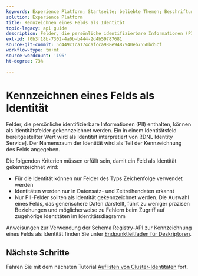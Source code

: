 ```yaml
---
keywords: Experience Platform; Startseite; beliebte Themen; Beschriftungsidentitäten
solution: Experience Platform
title: Kennzeichnen eines Felds als Identität
topic-legacy: api guide
description: Felder, die persönliche identifizierbare Informationen (PII) enthalten, können als Identitätsfelder gekennzeichnet werden. Ein in einem Identitätsfeld bereitgestellter Wert wird von Identity Service als Identität interpretiert. Der Namensraum der Identität wird als Teil der Kennzeichnung des Felds angegeben.
exl-id: f0b3f18b-7302-4a0b-b444-2d4b59787681
source-git-commit: 5d449c1ca174cafcca988e9487940eb7550bd5cf
workflow-type: tm+mt
source-wordcount: '196'
ht-degree: 73%

---
```


# Kennzeichnen eines Felds als Identität

Felder, die persönliche identifizierbare Informationen (PII) enthalten, können als Identitätsfelder gekennzeichnet werden. Ein in einem Identitätsfeld bereitgestellter Wert wird als Identität interpretiert von [!DNL Identity Service]. Der Namensraum der Identität wird als Teil der Kennzeichnung des Felds angegeben.

Die folgenden Kriterien müssen erfüllt sein, damit ein Feld als Identität gekennzeichnet wird:

- Für die Identität können nur Felder des Typs Zeichenfolge verwendet werden
- Identitäten werden nur in Datensatz- und Zeitreihendaten erkannt
- Nur PII-Felder sollten als Identität gekennzeichnet werden. Die Auswahl eines Felds, das generischere Daten darstellt, führt zu weniger präzisen Beziehungen und möglicherweise zu Fehlern beim Zugriff auf zugehörige Identitäten im Identitätsdiagramm

Anweisungen zur Verwendung der Schema Registry-API zur Kennzeichnung eines Felds als Identität finden Sie unter [Endpunktleitfaden für Deskriptoren](../../xdm/api/descriptors.md#create).

## Nächste Schritte

Fahren Sie mit dem nächsten Tutorial [Auflisten von Cluster-Identitäten](./list-cluster-identites.md) fort.
